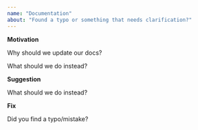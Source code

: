 ```yaml
---
name: "Documentation"
about: "Found a typo or something that needs clarification?"
---
```



**Motivation**

Why should we update our docs?

What should we do instead?

**Suggestion**

What should we do instead?

**Fix**

Did you find a typo/mistake?